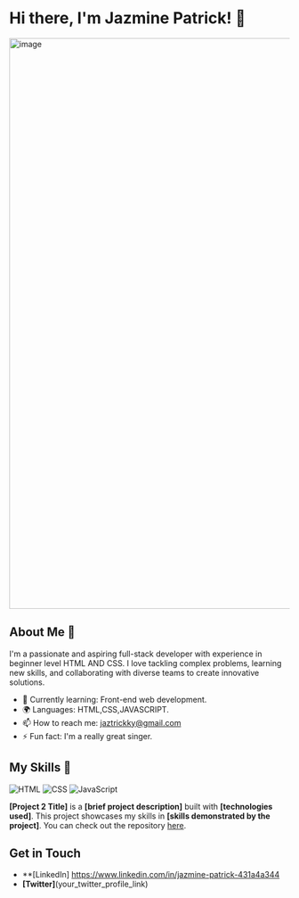 # Hi there, I'm Jazmine Patrick! 👋

<img width="1536" height="1024" alt="image" src="https://github.com/user-attachments/assets/bfa4bea9-11b1-403b-8be3-89dca3de932a" />


## About Me 🚀

I'm a passionate and aspiring full-stack developer with experience in beginner level HTML AND CSS. I love tackling complex problems, learning new skills, and collaborating with diverse teams to create innovative solutions.

- 🌱 Currently learning: Front-end web development.
- 🌍 Languages: HTML,CSS,JAVASCRIPT.
- 📫 How to reach me: jaztrickky@gmail.com
- ⚡ Fun fact: I'm a really great singer.

## My Skills 🧠

![HTML](https://img.shields.io/badge/-HTML-E34F26?style=flat-square&logo=html5&logoColor=white)
![CSS](https://img.shields.io/badge/-CSS-1572B6?style=flat-square&logo=css3&logoColor=white)
![JavaScript](https://img.shields.io/badge/-JavaScript-F7DF1E?style=flat-square&logo=javascript&logoColor=black)



**[Project 2 Title]** is a **[brief project description]** built with **[technologies used]**. This project showcases my skills in **[skills demonstrated by the project]**. You can check out the repository [here](project_2_repository_link).

## Get in Touch
- **[LinkedIn] https://www.linkedin.com/in/jazmine-patrick-431a4a344
- **[Twitter]**(your_twitter_profile_link)


